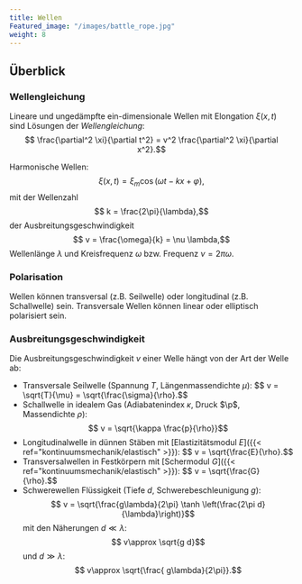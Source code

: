 ```yaml
---
title: Wellen
Featured_image: "/images/battle_rope.jpg"
weight: 8
---
```

## Überblick 
### Wellengleichung
Lineare und ungedämpfte ein-dimensionale Wellen mit Elongation $\xi(x,t)$
sind Lösungen der _Wellengleichung_:
$$ \frac{\partial^2 \xi}{\partial t^2} = v^2 \frac{\partial^2 \xi}{\partial x^2}.$$

Harmonische Wellen:
$$ \xi(x,t) = \xi_m \cos (\omega t - kx + \varphi),$$
mit der Wellenzahl 
$$ k = \frac{2\pi}{\lambda},$$
der Ausbreitungsgeschwindigkeit 
$$ v = \frac{\omega}{k} = \nu \lambda,$$
Wellenlänge $\lambda$ und Kreisfrequenz $\omega$ bzw. Frequenz $\nu=2\pi \omega.$

### Polarisation
Wellen können transversal (z.B. Seilwelle) oder longitudinal (z.B. Schallwelle)
sein. Transversale Wellen können linear oder elliptisch polarisiert sein.

### Ausbreitungsgeschwindigkeit 
Die Ausbreitungsgeschwindigkeit $v$ einer Welle hängt von der Art der Welle ab:

   * Transversale Seilwelle (Spannung $T$, Längenmassendichte $\mu$):
     $$ v = \sqrt{T}{\mu} = \sqrt{\frac{\sigma}{\rho}.$$
   * Schallwelle in idealem Gas (Adiabatenindex $\kappa$, Druck $\p$, 
     Massendichte $\rho$):
     $$ v = \sqrt{\kappa \frac{p}{\rho}}$$
   * Longitudinalwelle in dünnen Stäben mit 
   [Elastizitätsmodul $E$]({{< ref="kontinuumsmechanik/elastisch" >}}):
     $$ v = \sqrt{\frac{E}{\rho}.$$
   * Transversalwellen in Festkörpern  mit
   [Schermodul $G$]({{< ref="kontinuumsmechanik/elastisch" >}}):
     $$ v = \sqrt{\frac{G}{\rho}.$$
   * Schwerewellen Flüssigkeit (Tiefe $d$, Schwerebeschleunigung $g$):
     $$ v = \sqrt{\frac{g\lambda}{2\pi} \tanh \left(\frac{2\pi d}{\lambda}\right)}$$
     mit den Näherungen $d\ll \lambda$:
     $$ v\approx \sqrt{g d}$$
     und $d\gg \lambda$:
     $$ v\approx \sqrt{\frac{ g\lambda}{2\pi}}.$$
     



